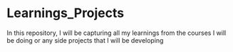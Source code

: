 # Learnings_Projects
In this repository, I will be capturing all my learnings from the courses I will be doing or any side projects that I will be developing
